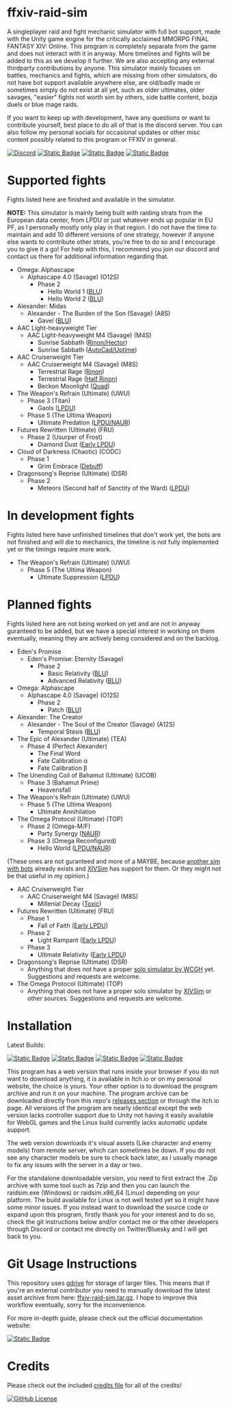 # ffxiv-raid-sim

A singleplayer raid and fight mechanic simulator with full bot support, made with the Unity game engine for the critically acclaimed MMORPG FINAL FANTASY XIV: Online. This program is completely separate from the game and does not interact with it in anyway. More timelines and fights will be added to this as we develop it further. We are also accepting any external thirdparty contributions by anyone. This simulator mainly focuses on battles, mechanics and fights, which are missing from other simulators, do not have bot support available anywhere else, are old/badly made or sometimes simply do not exist at all yet, such as older ultimates, older savages, "easier" fights not worth sim by others, side battle content, bozja duels or blue mage raids.

If you want to keep up with development, have any questions or want to contribute yourself, best place to do all of that is the discord server. You can also follow my personal socials for occasional updates or other misc content possibly related to this program or FFXIV in general.

[![Discord](https://img.shields.io/discord/1387796604232269965?color=5865F2&label=discord&logo=discord&logoColor=white)](https://discord.gg/wepQtPfC6D)
[![Static Badge](https://img.shields.io/badge/twitter-follow-black?logo=x&logoColor=white)](https://twitter.com/susyy_bakaa)
[![Static Badge](https://img.shields.io/badge/bluesky-follow-blue?logo=bluesky&logoColor=white)](https://bsky.app/profile/susybaka.dev)
[![Static Badge](https://img.shields.io/badge/youtube-subscribe-red?logo=youtube&logoColor=white)](https://www.youtube.com/@no00ob)

# Supported fights

Fights listed here are finished and available in the simulator.

<b>NOTE:</b> This simulator is mainly being built with raiding strats from the European data center, from LPDU or just whatever ends up popular in EU PF, as I personally mostly only play in that region. I do not have the time to maintain and add 10 different versions of one strategy, however if anyone else wants to contribute other strats, you're free to do so and I encourage you to give it a go! For help with this, I recommend you join our discord and contact us there for additional information regarding that.

- Omega: Alphascape
	- Alphascape 4.0 (Savage) (O12S)
		- Phase 2
			- Hello World 1 ([BLU](https://www.icy-veins.com/ffxiv/blue-mage-omega-raid-guide))
			- Hello World 2 ([BLU](https://www.icy-veins.com/ffxiv/blue-mage-omega-raid-guide))
- Alexander: Midas
	- Alexander - The Burden of the Son (Savage) (A8S)
		- Gavel ([BLU](https://www.icy-veins.com/ffxiv/blue-mage-brute-justice-raid-guide))
- AAC Light-heavyweight Tier
	- AAC Light-heavyweight M4 (Savage) (M4S)
		- Sunrise Sabbath ([Rinon/Hector](https://www.youtube.com/watch?v=1lrk5FbNIPc))
		- Sunrise Sabbath ([AutoCad/Uptime](https://raidplan.io/plan/OnQXobwatopL1G8u))
- AAC Cruiserweight Tier
	- AAC Cruiserweight M4 (Savage) (M8S)
		- Terrestrial Rage ([Rinon](https://wtfdig.info/72/m8s#84ddog))
		- Terrestrial Rage ([Half Rinon](https://wtfdig.info/72/m8s#84ddog::halfr:::::))
		- Beckon Moonlight ([Quad](https://raidplan.io/plan/WFsLBku1C9Iyxneu))
- The Weapon's Refrain (Ultimate) (UWU)
	- Phase 3 (Titan)
		- Gaols ([LPDU](https://www.youtube.com/watch?v=PwEVH50b-rg))
	- Phase 5 (The Ultima Weapon)
		- Ultimate Predation ([LPDU/NAUR](https://ff14.toolboxgaming.space/?id=222999692467471&preview=1))
- Futures Rewritten (Ultimate) (FRU)
	- Phase 2 (Usurper of Frost)
		- Diamond Dust ([Early LPDU](https://raidplan.io/plan/NzZWtqr5SbDehlgb))
- Cloud of Darkness (Chaotic) (CODC)
	- Phase 1
		- Grim Embrace ([Debuff](https://raidplan.io/plan/NyvLFhk2tDTGzE43))
- Dragonsong's Reprise (Ultimate) (DSR)
	- Phase 2
		- Meteors (Second half of Sanctity of the Ward) ([LPDU](https://ff14.toolboxgaming.space/?id=454690614288171&preview=1#20))

# In development fights

Fights listed here have unfinished timelines that don't work yet, the bots are not finished and will die to mechanics, the timeline is not fully implemented yet or the timings require more work.

- The Weapon's Refrain (Ultimate) (UWU)
	- Phase 5 (The Ultima Weapon)
		- Ultimate Suppression ([LPDU](https://www.youtube.com/watch?v=PwEVH50b-rg))

# Planned fights

Fights listed here are not being worked on yet and are not in anyway guranteed to be added, but we have a special interest in working on them eventually, meaning they are actively being considered and on the backlog.

- Eden's Promise
	- Eden's Promise: Eternity (Savage)
		- Phase 2
			- Basic Relativity ([BLU](https://raidplan.io/plan/pAyRt1XQ3_9CyWLQ))
			- Advanced Relativity ([BLU](https://raidplan.io/plan/M1vkew11UuLlSvcn))
- Omega: Alphascape
	- Alphascape 4.0 (Savage) (O12S)
		- Phase 2
			- Patch ([BLU](https://www.icy-veins.com/ffxiv/blue-mage-omega-raid-guide))
- Alexander: The Creator
	- Alexander - The Soul of the Creator (Savage) (A12S)
		- Temporal Stasis ([BLU](https://www.icy-veins.com/ffxiv/blue-mage-alexander-prime-raid-guide))
- The Epic of Alexander (Ultimate) (TEA)
	- Phase 4 (Perfect Alexander)
		- The Final Word
		- Fate Calibration α
		- Fate Calibration β
- The Unending Coil of Bahamut (Ultimate) (UCOB)
	- Phase 3 (Bahamut Prime)
		- Heavensfall
- The Weapon's Refrain (Ultimate) (UWU)
	- Phase 5 (The Ultima Weapon)
		- Ultimate Annihilation
- The Omega Protocol (Ultimate) (TOP)
	- Phase 2 (Omega-M/F)
		- Party Synergy ([NAUR](https://ff14.toolboxgaming.space/?id=932997905798471&preview=1#3))
	- Phase 3 (Omega Reconfigured)
		- Hello World ([LPDU/NAUR](https://ff14.toolboxgaming.space/?id=702399575985961&preview=1))

(These ones are not guranteed and more of a MAYBE, because [another sim with bots](https://github.com/WCGH/FRU-Sim) already exists and [XIVSim](https://www.xivsim.com/game/) has support for them. Or they might not be that useful in my opinion.)

- AAC Cruiserweight Tier
	- AAC Cruiserweight M4 (Savage) (M8S)
		- Millenial Decay ([Toxic](https://raidplan.io/plan/0YycPJM_3KLD6L1H))
- Futures Rewritten (Ultimate) (FRU)
	- Phase 1
		- Fall of Faith ([Early LPDU](https://raidplan.io/plan/V0swEBYmpTP22HnK))
	- Phase 2
		- Light Rampant ([Early LPDU](https://raidplan.io/plan/FG4cE9SQY4h5ryOT))
	- Phase 3
		- Ultimate Relativity ([Early LPDU](https://docs.google.com/presentation/d/1gvAR5l6ZaKIR1DAgs9N-5mgNY28ii_jLZJDQvTk1iMU))
- Dragonsong's Reprise (Ultimate) (DSR)
	- Anything that does not have a proper [solo simulator by WCGH](https://github.com/WCGH/Dragonsong-Sim) yet. Suggestions and requests are welcome.
- The Omega Protocol (Ultimate) (TOP)
	- Anything that does not have a proper solo simulator by [XIVSim](https://www.xivsim.com/game/) or other sources. Suggestions and requests are welcome.

# Installation

Latest Builds: 

[![Static Badge](https://img.shields.io/badge/windows_x64-download-green)](https://github.com/susy-bakaa/ffxiv-raid-sim/releases/download/v.0.6.2/raidsim_v.0.6.2_win64.zip)
[![Static Badge](https://img.shields.io/badge/linux_x64-download-blue?logo=linux&logoColor=white)](https://github.com/susy-bakaa/ffxiv-raid-sim/releases/download/v.0.6.2/raidsim_v.0.6.2_linux64.zip)
[![Static Badge](https://img.shields.io/badge/browser-open-yellow?logo=webgl&logoColor=white)](https://susybaka.dev/unityweb/raidsim/index.html)
[![Static Badge](https://img.shields.io/badge/itch.io-open-red?logo=itchdotio&logoColor=white)](https://susybakaaa.itch.io/raidsim)

This program has a web version that runs inside your browser if you do not want to download anything, it is available in Itch.io or on my personal website, the choice is yours. Your other option is to download the program archive and run it on your machine. The program archive can be downloaded directly from this repo's [releases section](https://github.com/susy-bakaa/ffxiv-raid-sim/releases) or through the itch.io page. All versions of the program are nearly identical except the web version lacks controller support due to Unity not having it easily available for WebGL games and the Linux build currently lacks automatic update support. 

The web version downloads it's visual assets (Like character and enemy models) from remote server, which can sometimes be down. If you do not see any character models be sure to check back later, as I usually manage to fix any issues with the server in a day or two.

For the standalone downloadable version, you need to first extract the .Zip archive with some tool such as 7zip and then you can launch the raidsim.exe (Windows) or raidsim.x86_64 (Linux) depending on your platform. The build available for Linux is not well tested yet so it might have some minor issues. If you instead want to download the source code or expand upon this program, firstly thank you for your interest and to do so, check the git instructions below and/or contact me or the other developers through Discord or contact me directly on Twitter/Bluesky and I will get back to you.

# Git Usage Instructions

This repository uses [gdrive](https://github.com/prasmussen/gdrive) for storage of larger files. This means that if you're an external contributor you need to manually download the latest asset archive from here: [ffxiv-raid-sim.tar.gz](https://drive.google.com/file/d/1ybYaJ8LGnHwY5jeCv1Zr6B5fT7FHL51i/view?usp=drive_link). I hope to improve this workflow eventually, sorry for the inconvenience.

For more in-depth guide, please check out the official documentation website:

[![Static Badge](https://img.shields.io/badge/raidsim-documentation-blue?logo=materialformkdocs&logoColor=white)](https://docs.susybaka.dev/raidsim/)

# Credits

Please check out the included [credits file](https://github.com/susy-bakaa/ffxiv-raid-sim/blob/main/credits.md) for all of the credits!

[![GitHub License](https://img.shields.io/github/license/susy-bakaa/ffxiv-raid-sim)](https://github.com/susy-bakaa/ffxiv-raid-sim/blob/main/LICENSE)
